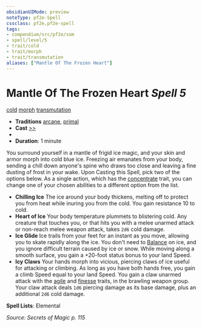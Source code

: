 ```yaml
---
obsidianUIMode: preview
noteType: pf2e-Spell
cssclass: pf2e,pf2e-spell
tags:
- compendium/src/pf2e/som
- spell/level/5
- trait/cold
- trait/morph
- trait/transmutation
aliases: ["Mantle Of The Frozen Heart"]
---
```

# Mantle Of The Frozen Heart *Spell 5*   
[cold](rules/traits/cold.md "Cold Energy & Element Trait")  [morph](rules/traits/morph.md "Morph Effect Trait")  [transmutation](rules/traits/transmutation.md "Transmutation School Trait")  

- **Traditions** [arcane](rules/traits/arcane.md "Arcane Tradition Trait"), [primal](rules/traits/primal.md "Primal Tradition Trait")
- **Cast** [>>](rules/core-rulebook/chapter-9-playing-the-game.md#Actions "Two-Action") 
- 
- **Duration**: 1 minute

You surround yourself in a mantle of frigid ice magic, and your skin and armor morph into cold blue ice. Freezing air emanates from your body, sending a chill down anyone's spine who draws too close and leaving a fine dusting of frost in your wake. Upon Casting this Spell, pick two of the options below. As a single action, which has the [concentrate](rules/traits/concentrate.md "Concentrate Action & Ability Trait") trait, you can change one of your chosen abilities to a different option from the list.

- **Chilling Ice** The ice around your body thickens, melting off to protect you from heat while inuring you from the cold. You gain resistance 10 to cold.
- **Heart of Ice** Your body temperature plummets to blistering cold. Any creature that touches you, or that hits you with a melee unarmed attack or non-reach melee weapon attack, takes `2d6` cold damage.
- **Ice Glide** Ice trails from your feet for an instant as you move, allowing you to skate rapidly along the ice. You don't need to [Balance](rules/actions/balance.md) on ice, and you ignore difficult terrain caused by ice or snow. While moving along a smooth surface, you gain a +20-foot status bonus to your land Speed.
- **Icy Claws** Your hands morph into vicious, piercing claws of ice useful for attacking or climbing. As long as you have both hands free, you gain a climb Speed equal to your land Speed. You gain a claw unarmed attack with the [agile](rules/traits/agile.md "Agile Weapon Trait") and [finesse](rules/traits/finesse.md "Finesse Weapon Trait") traits, in the brawling weapon group. Your claw attack deals `1d6` piercing damage as its base damage, plus an additional `2d6` cold damage.

**Spell Lists**: Elemental

*Source: Secrets of Magic p. 115*